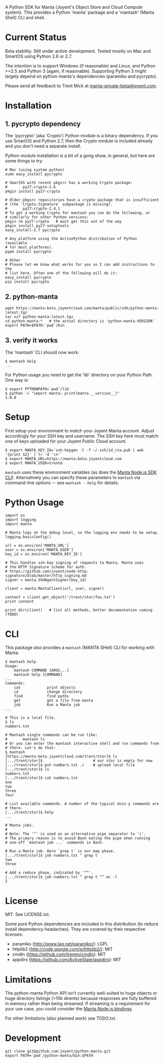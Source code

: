 A Python SDK for Manta (Joyent's Object Store and Cloud Compute system).
This provides a Python 'manta' package and a 'mantash' (Manta Shell) CLI
and shell.


# Current Status

Beta stability. Still under active development. Tested mostly on Mac and
SmartOS using Python 2.6 or 2.7.

The *intention* is to support Windows (if reasonable) and Linux; and
Python >=2.5 and Python 3 (again, if reasonable). Supporting Python 3 might
largely depend on python-manta's dependencies (paramiko and pycrypto).

Please send all feedback to Trent Mick at <manta-private-beta@joyent.com>.


# Installation

## 1. pycrypto dependency

The 'pycrypto' (aka 'Crypto') Python module is a binary dependency. If you
use SmartOS and Python 2.7, then the Crypto module is included already and
you don't need a separate install.

Python module installation is a bit of a gong show, in general, but here are
some things to try:

    # Mac (using system python)
    sudo easy_install pycrypto

    # SmartOS with recent pkgsrc has a working Crypto package:
    #       py27-crypto-2.6
    pkgin install py27-crypto

    # Older pkgsrc repositories have a crypto package that is insufficient
    # (the `Crypto.Signature` subpackage is missing).
    #       py27-crypto-2.4.1
    # To get a working Crypto for mantash you can do the following, or
    # similarly for other Python versions:
    pkgin rm py27-crypto   # must get this out of the way
    pkgin install py27-setuptools
    easy_install-2.7 pycrypto

    # Any platform using the ActivePython distribution of Python (available
    # for most platforms).
    pypm install pycrypto

    # Other
    # Please let me know what works for you so I can add instructions to the
    # list here. Often one of the following will do it:
    easy_install pycrypto
    pip install pycrypto


## 2. python-manta

    wget https://manta-beta.joyentcloud.com/manta/public/sdk/python-manta-latest.tgz
    tar xzf python-manta-latest.tgz
    cd python-manta-*   # the actual directory is 'python-manta-VERSION'
    export PATH=$PATH:`pwd`/bin


## 3. verify it works

The 'mantash' CLI should now work:

    $ mantash help
    ...

For Python usage you need to get the 'lib' directory on your Python Path.
One way is:

    $ export PYTHONPATH=`pwd`/lib
    $ python -c "import manta; print(manta.__version__)"
    1.0.0



# Setup

First setup your environment to match your Joyent Manta account. Adjust
accordingly for your SSH key and username. The SSH key here must match
one of keys uploaded for your Joyent Public Cloud account.

    $ export MANTA_KEY_ID=`ssh-keygen -l -f ~/.ssh/id_rsa.pub | awk '{print $2}' | tr -d '\n'`
    $ export MANTA_URL=https://manta-beta.joyentcloud.com
    $ export MANTA_USER=trentm

`mantash` uses these environment variables (as does the [Manta Node.js SDK
CLI](http://wiki.joyent.com/wiki/display/Manta/Manta+CLI+Reference)).
Alternatively you can specify these parameters to `mantash` via command-line
options -- see `mantash --help` for details.


# Python Usage

    import os
    import logging
    import manta

    # Manta logs at the debug level, so the logging env needs to be setup.
    logging.basicConfig()

    url = os.environ['MANTA_URL']
    user = os.environ['MANTA_USER']
    key_id = os.environ['MANTA_KEY_ID']

    # This handles ssh-key signing of requests to Manta. Manta uses
    # the HTTP Signature scheme for auth.
    # https://github.com/joyent/node-http-signature/blob/master/http_signing.md
    signer = manta.SSHAgentSigner(key_id)

    client = manta.MantaClient(url, user, signer)

    content = client.get_object('/trent/stor/foo.txt')
    print content

    print dir(client)   # list all methods, better documentation coming (TODO)


# CLI

This package also provides a `mantash` (MANTA SHell) CLI for working with
Manta:

    $ mantash help
    Usage:
        mantash COMMAND [ARGS...]
        mantash help [COMMAND]
    ...
    Commands:
        cat            print objects
        cd             change directory
        find           find paths
        get            get a file from manta
        job            Run a Manta job
    ...

    # This is a local file.
    $ ls
    numbers.txt

    # Mantash single commands can be run like:
    #       mantash ls
    # Or you can enter the mantash interactive shell and run commands from
    # there. Let's do that:
    $ mantash
    [https://manta-beta.joyentcloud.com/trent/stor]$ ls
    [.../trent/stor]$                       # our stor is empty for now
    [.../trent/stor]$ put numbers.txt ./    # upload local file
    [.../trent/stor]$ ls
    numbers.txt
    [.../trent/stor]$ cat numbers.txt
    one
    two
    three
    four

    # List available commands. A number of the typical Unix-y commands are
    # there.
    [.../trent/stor]$ help
    ...

    # Manta jobs.
    #
    # Note: The '^' is used as an alternative pipe separator to '|'.
    # The primary reason is to avoid Bash eating the pipe when running
    # one-off `mantash job ...` commands in Bash.

    # Run a Manta job. Here `grep t` is our map phase.
    [.../trent/stor]$ job numbers.txt ^ grep t
    two
    three

    # Add a reduce phase, indicated by '^^'.
    [.../trent/stor]$ job numbers.txt ^ grep t ^^ wc -l
    2


# License

MIT. See LICENSE.txt.

Some pure Python dependencies are included in this distribution (to
reduce install dependency headaches). They are covered by their
respective licenses:

- paramiko (http://www.lag.net/paramiko/): LGPL
- httplib2 (http://code.google.com/p/httplib2/): MIT
- cmdln (https://github.com/trentm/cmdln): MIT
- appdirs (https://github.com/ActiveState/appdirs): MIT


# Limitations

The python-manta Python API isn't currently well-suited to huge objects
or huge directory listings (>10k dirents) because responses are fully
buffered in memory rather than being streamed. If streaming is a requirement
for your use case, you could consider the [Manta Node.js
bindings](https://github.com/joyent/node-manta).

For other limitations (also planned work) see TODO.txt.


# Development

    git clone git@github.com:joyent/python-manta.git
    export PATH=`pwd`/python-manta/bin:$PATH
